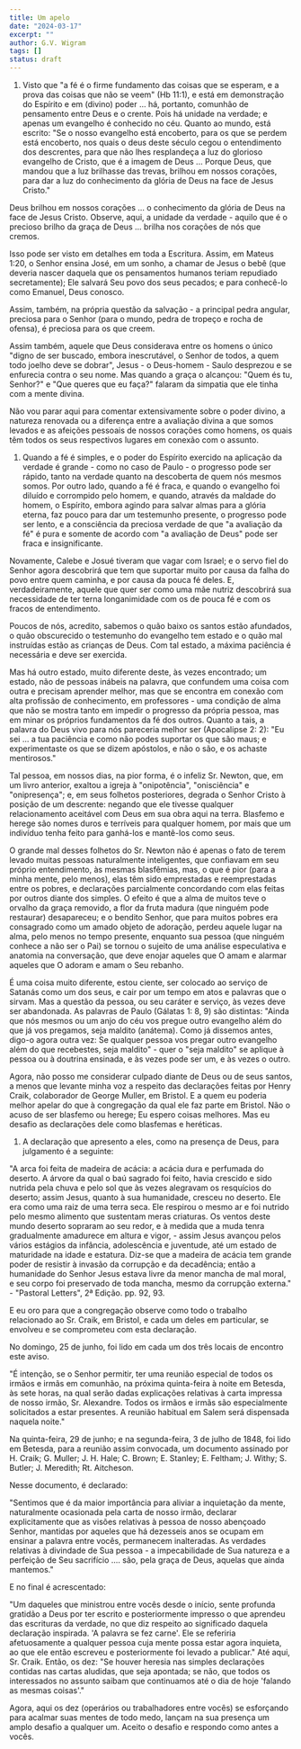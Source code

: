 ```yaml
---
title: Um apelo
date: "2024-03-17"
excerpt: ""
author: G.V. Wigram
tags: []
status: draft
---
```


1.  Visto que \"a fé é o firme fundamento das coisas que se esperam, e a
    prova das coisas que não se veem\" (Hb 11:1), e está em demonstração
    do Espírito e em (divino) poder \... há, portanto, comunhão de
    pensamento entre Deus e o crente. Pois há unidade na verdade; e
    apenas um evangelho é conhecido no céu. Quanto ao mundo, está
    escrito: \"Se o nosso evangelho está encoberto, para os que se
    perdem está encoberto, nos quais o deus deste século cegou o
    entendimento dos descrentes, para que não lhes resplandeça a luz do
    glorioso evangelho de Cristo, que é a imagem de Deus \... Porque
    Deus, que mandou que a luz brilhasse das trevas, brilhou em nossos
    corações, para dar a luz do conhecimento da glória de Deus na face
    de Jesus Cristo.\"

Deus brilhou em nossos corações \... o conhecimento da glória de Deus na
face de Jesus Cristo. Observe, aqui, a unidade da verdade - aquilo que é
o precioso brilho da graça de Deus \... brilha nos corações de nós que
cremos.

Isso pode ser visto em detalhes em toda a Escritura. Assim, em Mateus
1:20, o Senhor ensina José, em um sonho, a chamar de Jesus o bebê (que
deveria nascer daquela que os pensamentos humanos teriam repudiado
secretamente); Ele salvará Seu povo dos seus pecados; e para conhecê-lo
como Emanuel, Deus conosco.

Assim, também, na própria questão da salvação - a principal pedra
angular, preciosa para o Senhor (para o mundo, pedra de tropeço e rocha
de ofensa), é preciosa para os que creem.

Assim também, aquele que Deus considerava entre os homens o único
\"digno de ser buscado, embora inescrutável, o Senhor de todos, a quem
todo joelho deve se dobrar\", Jesus - o Deus-homem - Saulo desprezou e
se enfurecia contra o seu nome. Mas quando a graça o alcançou: \"Quem és
tu, Senhor?\" e \"Que queres que eu faça?\" falaram da simpatia que ele
tinha com a mente divina.

Não vou parar aqui para comentar extensivamente sobre o poder divino, a
natureza renovada ou a diferença entre a avaliação divina a que somos
levados e as afeições pessoais de nossos corações como homens, os quais
têm todos os seus respectivos lugares em conexão com o assunto.

1.  Quando a fé é simples, e o poder do Espírito exercido na aplicação
    da verdade é grande - como no caso de Paulo - o progresso pode ser
    rápido, tanto na verdade quanto na descoberta de quem nós mesmos
    somos. Por outro lado, quando a fé é fraca, e quando o evangelho foi
    diluído e corrompido pelo homem, e quando, através da maldade do
    homem, o Espírito, embora agindo para salvar almas para a glória
    eterna, faz pouco para dar um testemunho presente, o progresso pode
    ser lento, e a consciência da preciosa verdade de que \"a avaliação
    da fé\" é pura e somente de acordo com \"a avaliação de Deus\" pode
    ser fraca e insignificante.

Novamente, Calebe e Josué tiveram que vagar com Israel; e o servo fiel
do Senhor agora descobrirá que tem que suportar muito por causa da falha
do povo entre quem caminha, e por causa da pouca fé deles. E,
verdadeiramente, aquele que quer ser como uma mãe nutriz descobrirá sua
necessidade de ter terna longanimidade com os de pouca fé e com os
fracos de entendimento.

Poucos de nós, acredito, sabemos o quão baixo os santos estão afundados,
o quão obscurecido o testemunho do evangelho tem estado e o quão mal
instruídas estão as crianças de Deus. Com tal estado, a máxima paciência
é necessária e deve ser exercida.

Mas há outro estado, muito diferente deste, às vezes encontrado; um
estado, não de pessoas inábeis na palavra, que confundem uma coisa com
outra e precisam aprender melhor, mas que se encontra em conexão com
alta profissão de conhecimento, em professores - uma condição de alma
que não se mostra tanto em impedir o progresso da própria pessoa, mas em
minar os próprios fundamentos da fé dos outros. Quanto a tais, a palavra
do Deus vivo para nós pareceria melhor ser (Apocalipse 2: 2): \"Eu sei
\... a tua paciência e como não podes suportar os que são maus; e
experimentaste os que se dizem apóstolos, e não o são, e os achaste
mentirosos.\"

Tal pessoa, em nossos dias, na pior forma, é o infeliz Sr. Newton, que,
em um livro anterior, exaltou a igreja à \"onipotência\",
\"onisciência\" e \"onipresença\"; e, em seus folhetos posteriores,
degrada o Senhor Cristo à posição de um descrente: negando que ele
tivesse qualquer relacionamento aceitável com Deus em sua obra aqui na
terra. Blasfemo e herege são nomes duros e terríveis para qualquer
homem, por mais que um indivíduo tenha feito para ganhá-los e mantê-los
como seus.

O grande mal desses folhetos do Sr. Newton não é apenas o fato de terem
levado muitas pessoas naturalmente inteligentes, que confiavam em seu
próprio entendimento, às mesmas blasfêmias, mas, o que é pior (para a
minha mente, pelo menos), elas têm sido emprestadas e reemprestadas
entre os pobres, e declarações parcialmente concordando com elas feitas
por outros diante dos simples. O efeito é que a alma de muitos teve o
orvalho da graça removido, a flor da fruta madura (que ninguém pode
restaurar) desapareceu; e o bendito Senhor, que para muitos pobres era
consagrado como um amado objeto de adoração, perdeu aquele lugar na
alma, pelo menos no tempo presente, enquanto sua pessoa (que ninguém
conhece a não ser o Pai) se tornou o sujeito de uma análise especulativa
e anatomia na conversação, que deve enojar aqueles que O amam e alarmar
aqueles que O adoram e amam o Seu rebanho.

É uma coisa muito diferente, estou ciente, ser colocado ao serviço de
Satanás como um dos seus, e cair por um tempo em atos e palavras que o
sirvam. Mas a questão da pessoa, ou seu caráter e serviço, às vezes deve
ser abandonada. As palavras de Paulo (Gálatas 1: 8, 9) são distintas:
\"Ainda que nós mesmos ou um anjo do céu vos pregue outro evangelho além
do que já vos pregamos, seja maldito (anátema). Como já dissemos antes,
digo-o agora outra vez: Se qualquer pessoa vos pregar outro evangelho
além do que recebestes, seja maldito\" - quer o \"seja maldito\" se
aplique à pessoa ou à doutrina ensinada, e às vezes pode ser um, e às
vezes o outro.

Agora, não posso me considerar culpado diante de Deus ou de seus santos,
a menos que levante minha voz a respeito das declarações feitas por
Henry Craik, colaborador de George Muller, em Bristol. E a quem eu
poderia melhor apelar do que à congregação da qual ele faz parte em
Bristol. Não o acuso de ser blasfemo ou herege; Eu espero coisas
melhores. Mas eu desafio as declarações dele como blasfemas e heréticas.

1.  A declaração que apresento a eles, como na presença de Deus, para
    julgamento é a seguinte:

\"A arca foi feita de madeira de acácia: a acácia dura e perfumada do
deserto. A árvore da qual o baú sagrado foi feito, havia crescido e sido
nutrida pela chuva e pelo sol que às vezes alegravam os resquícios do
deserto; assim Jesus, quanto à sua humanidade, cresceu no deserto. Ele
era como uma raiz de uma terra seca. Ele respirou o mesmo ar e foi
nutrido pelo mesmo alimento que sustentam meras criaturas. Os ventos
deste mundo deserto sopraram ao seu redor, e à medida que a muda tenra
gradualmente amadurece em altura e vigor, - assim Jesus avançou pelos
vários estágios da infância, adolescência e juventude, até um estado de
maturidade na idade e estatura. Diz-se que a madeira de acácia tem
grande poder de resistir à invasão da corrupção e da decadência; então a
humanidade do Senhor Jesus estava livre da menor mancha de mal moral, e
seu corpo foi preservado de toda mancha, mesmo da corrupção externa.\" -
\"Pastoral Letters\", 2ª Edição. pp. 92, 93.

E eu oro para que a congregação observe como todo o trabalho relacionado
ao Sr. Craik, em Bristol, e cada um deles em particular, se envolveu e
se comprometeu com esta declaração.

No domingo, 25 de junho, foi lido em cada um dos três locais de encontro
este aviso.

\"É intenção, se o Senhor permitir, ter uma reunião especial de todos os
irmãos e irmãs em comunhão, na próxima quinta-feira à noite em Betesda,
às sete horas, na qual serão dadas explicações relativas à carta
impressa de nosso irmão, Sr. Alexandre. Todos os irmãos e irmãs são
especialmente solicitados a estar presentes. A reunião habitual em Salem
será dispensada naquela noite.\"

Na quinta-feira, 29 de junho; e na segunda-feira, 3 de julho de 1848,
foi lido em Betesda, para a reunião assim convocada, um documento
assinado por H. Craik; G. Muller; J. H. Hale; C. Brown; E. Stanley; E.
Feltham; J. Withy; S. Butler; J. Meredith; Rt. Aitcheson.

Nesse documento, é declarado:

\"Sentimos que é da maior importância para aliviar a inquietação da
mente, naturalmente ocasionada pela carta de nosso irmão, declarar
explicitamente que as visões relativas à pessoa de nosso abençoado
Senhor, mantidas por aqueles que há dezesseis anos se ocupam em ensinar
a palavra entre vocês, permanecem inalteradas. As verdades relativas à
divindade de Sua pessoa - a impecabilidade de Sua natureza e a perfeição
de Seu sacrifício \.... são, pela graça de Deus, aquelas que ainda
mantemos.\"

E no final é acrescentado:

\"Um daqueles que ministrou entre vocês desde o início, sente profunda
gratidão a Deus por ter escrito e posteriormente impresso o que aprendeu
das escrituras da verdade, no que diz respeito ao significado daquela
declaração inspirada. \'A palavra se fez carne\'. Ele se referiria
afetuosamente a qualquer pessoa cuja mente possa estar agora inquieta,
ao que ele então escreveu e posteriormente foi levado a publicar.\" Até
aqui, Sr. Craik. Então, os dez: \"Se houver heresia nas simples
declarações contidas nas cartas aludidas, que seja apontada; se não, que
todos os interessados no assunto saibam que continuamos até o dia de
hoje \'falando as mesmas coisas\'.\"

Agora, aqui os dez (operários ou trabalhadores entre vocês) se
esforçando para acalmar suas mentes de todo medo, lançam na sua presença
um amplo desafio a qualquer um. Aceito o desafio e respondo como antes a
vocês.
